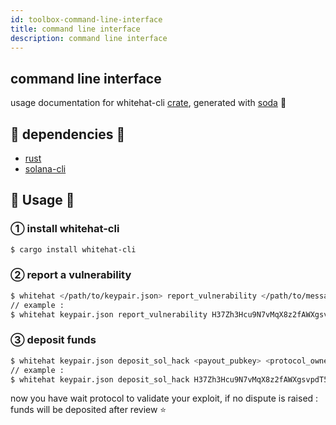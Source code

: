 ```yaml
---
id: toolbox-command-line-interface
title: command line interface
description: command line interface
---
```


## command line interface

usage documentation for whitehat-cli [crate](), generated with [soda](https://www.usesoda.dev/) 🥤

## 🧪 dependencies 🧪

- [rust](https://www.rust-lang.org/)
- [solana-cli](https://docs.solana.com/cli/)

## 📗 Usage 📗

### ① install whitehat-cli

```bash
$ cargo install whitehat-cli
```

### ② report a vulnerability

```bash
$ whitehat </path/to/keypair.json> report_vulnerability </path/to/message.txt> <id> <seed>
// example :
$ whitehat keypair.json report_vulnerability H37Zh3Hcu9N7vMqX8z2fAWXgsvpdT5VCvw55DwHzcBTm HATo3yGickypg7QCZJjZAAMYNicGatoDp6b1WKuYx7vm message.txt 1 1
```

### ③ deposit funds

```bash
$ whitehat keypair.json deposit_sol_hack <payout_pubkey> <protocol_owner_pubkey> <id> <seed>
// example :
$ whitehat keypair.json deposit_sol_hack H37Zh3Hcu9N7vMqX8z2fAWXgsvpdT5VCvw55DwHzcBTm HATo3yGickypg7QCZJjZAAMYNicGatoDp6b1WKuYx7vm 1 1
```

now you have wait protocol to validate your exploit, if no dispute is raised : funds will be deposited after review ⭐️
